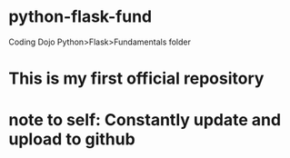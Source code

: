 # python-flask-fund
Coding Dojo Python>Flask>Fundamentals folder

# This is my first official repository

# note to self: Constantly update and upload to github
